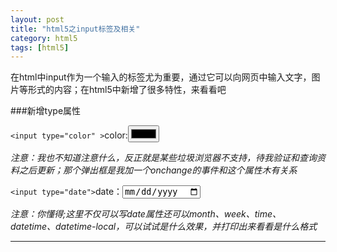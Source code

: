 ```yaml
---
layout: post
title: "html5之input标签及相关"
category: html5
tags: [html5]
---
```


在html中input作为一个输入的标签尤为重要，通过它可以向网页中输入文字，图片等形式的内容；在html5中新增了很多特性，来看看吧

<!-- more -->

###新增type属性

`<input type="color" >`color:<input type="color" onchange = "alert('选择的颜色是:'+this.value)">

*注意：我也不知道注意什么，反正就是某些垃圾浏览器不支持，待我验证和查询资料之后更新；那个弹出框是我加一个onchange的事件和这个属性木有关系*

`<input type="date">`date：<input type="date" onchange = "alert('选择的日期是:'+this.value)">

*注意：你懂得;这里不仅可以写date属性还可以month、week、time、datetime、datetime-local，可以试试是什么效果，并打印出来看看是什么格式*

- - -

